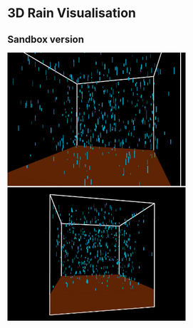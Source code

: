 # 3D Rain Visualisation
## Sandbox version
<img src="https://github.com/David-Sangojinmi/processing/blob/master/Images/rain3d_1.png" width="400" height="300"/>  <img src="https://github.com/David-Sangojinmi/processing/blob/master/Images/rain3d_2.png" width="400" height="300"/>
